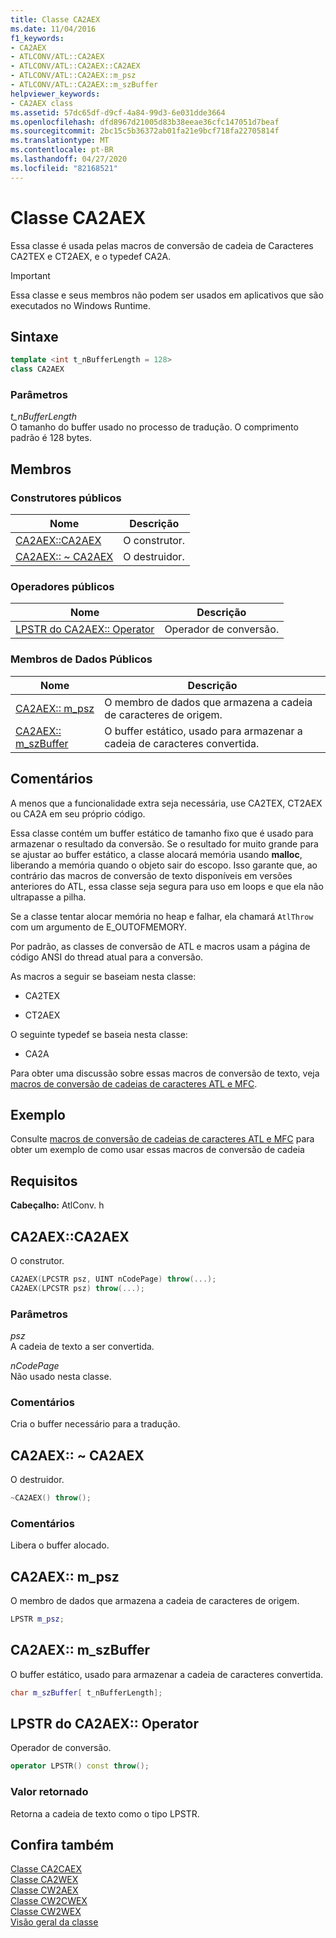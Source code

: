 ```yaml
---
title: Classe CA2AEX
ms.date: 11/04/2016
f1_keywords:
- CA2AEX
- ATLCONV/ATL::CA2AEX
- ATLCONV/ATL::CA2AEX::CA2AEX
- ATLCONV/ATL::CA2AEX::m_psz
- ATLCONV/ATL::CA2AEX::m_szBuffer
helpviewer_keywords:
- CA2AEX class
ms.assetid: 57dc65df-d9cf-4a84-99d3-6e031dde3664
ms.openlocfilehash: dfd8967d21005d83b38eeae36cfc147051d7beaf
ms.sourcegitcommit: 2bc15c5b36372ab01fa21e9bcf718fa22705814f
ms.translationtype: MT
ms.contentlocale: pt-BR
ms.lasthandoff: 04/27/2020
ms.locfileid: "82168521"
---
```

# <a name="ca2aex-class"></a>Classe CA2AEX

Essa classe é usada pelas macros de conversão de cadeia de Caracteres CA2TEX e CT2AEX, e o typedef CA2A.

> [!IMPORTANT]
> Essa classe e seus membros não podem ser usados em aplicativos que são executados no Windows Runtime.

## <a name="syntax"></a>Sintaxe

```cpp
template <int t_nBufferLength = 128>
class CA2AEX
```

### <a name="parameters"></a>Parâmetros

*t_nBufferLength*<br/>
O tamanho do buffer usado no processo de tradução. O comprimento padrão é 128 bytes.

## <a name="members"></a>Membros

### <a name="public-constructors"></a>Construtores públicos

|Nome|Descrição|
|----------|-----------------|
|[CA2AEX::CA2AEX](#ca2aex)|O construtor.|
|[CA2AEX:: ~ CA2AEX](#dtor)|O destruidor.|

### <a name="public-operators"></a>Operadores públicos

|Nome|Descrição|
|----------|-----------------|
|[LPSTR do CA2AEX:: Operator](#operator_lpstr)|Operador de conversão.|

### <a name="public-data-members"></a>Membros de Dados Públicos

|Nome|Descrição|
|----------|-----------------|
|[CA2AEX:: m_psz](#m_psz)|O membro de dados que armazena a cadeia de caracteres de origem.|
|[CA2AEX:: m_szBuffer](#m_szbuffer)|O buffer estático, usado para armazenar a cadeia de caracteres convertida.|

## <a name="remarks"></a>Comentários

A menos que a funcionalidade extra seja necessária, use CA2TEX, CT2AEX ou CA2A em seu próprio código.

Essa classe contém um buffer estático de tamanho fixo que é usado para armazenar o resultado da conversão. Se o resultado for muito grande para se ajustar ao buffer estático, a classe alocará memória usando **malloc**, liberando a memória quando o objeto sair do escopo. Isso garante que, ao contrário das macros de conversão de texto disponíveis em versões anteriores do ATL, essa classe seja segura para uso em loops e que ela não ultrapasse a pilha.

Se a classe tentar alocar memória no heap e falhar, ela chamará `AtlThrow` com um argumento de E_OUTOFMEMORY.

Por padrão, as classes de conversão de ATL e macros usam a página de código ANSI do thread atual para a conversão.

As macros a seguir se baseiam nesta classe:

- CA2TEX

- CT2AEX

O seguinte typedef se baseia nesta classe:

- CA2A

Para obter uma discussão sobre essas macros de conversão de texto, veja [macros de conversão de cadeias de caracteres ATL e MFC](string-conversion-macros.md).

## <a name="example"></a>Exemplo

Consulte [macros de conversão de cadeias de caracteres ATL e MFC](string-conversion-macros.md) para obter um exemplo de como usar essas macros de conversão de cadeia

## <a name="requirements"></a>Requisitos

**Cabeçalho:** AtlConv. h

## <a name="ca2aexca2aex"></a><a name="ca2aex"></a>CA2AEX::CA2AEX

O construtor.

```cpp
CA2AEX(LPCSTR psz, UINT nCodePage) throw(...);
CA2AEX(LPCSTR psz) throw(...);
```

### <a name="parameters"></a>Parâmetros

*psz*<br/>
A cadeia de texto a ser convertida.

*nCodePage*<br/>
Não usado nesta classe.

### <a name="remarks"></a>Comentários

Cria o buffer necessário para a tradução.

## <a name="ca2aexca2aex"></a><a name="dtor"></a>CA2AEX:: ~ CA2AEX

O destruidor.

```cpp
~CA2AEX() throw();
```

### <a name="remarks"></a>Comentários

Libera o buffer alocado.

## <a name="ca2aexm_psz"></a><a name="m_psz"></a>CA2AEX:: m_psz

O membro de dados que armazena a cadeia de caracteres de origem.

```cpp
LPSTR m_psz;
```

## <a name="ca2aexm_szbuffer"></a><a name="m_szbuffer"></a>CA2AEX:: m_szBuffer

O buffer estático, usado para armazenar a cadeia de caracteres convertida.

```cpp
char m_szBuffer[ t_nBufferLength];
```

## <a name="ca2aexoperator-lpstr"></a><a name="operator_lpstr"></a>LPSTR do CA2AEX:: Operator

Operador de conversão.

```cpp
operator LPSTR() const throw();
```

### <a name="return-value"></a>Valor retornado

Retorna a cadeia de texto como o tipo LPSTR.

## <a name="see-also"></a>Confira também

[Classe CA2CAEX](../../atl/reference/ca2caex-class.md)<br/>
[Classe CA2WEX](../../atl/reference/ca2wex-class.md)<br/>
[Classe CW2AEX](../../atl/reference/cw2aex-class.md)<br/>
[Classe CW2CWEX](../../atl/reference/cw2cwex-class.md)<br/>
[Classe CW2WEX](../../atl/reference/cw2wex-class.md)<br/>
[Visão geral da classe](../../atl/atl-class-overview.md)
